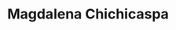 ---
title: Magdalena Chichicaspa
url: /magdalena-chichicaspa/
latitude: 19.419
longitude: -99.325
---